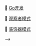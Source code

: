 <!-- ![ViewCount](http://bit.ly/longshilin-github-visits) -->

<!-- ## stay hungry, stay foolish -->

<!-- [![Anurag's github stats](https://github-readme-stats.vercel.app/api?username=longshilin&show_icons=true&hide=["contribs","issues"])](https://github.com/longshilin) -->
<!-- 
<table>
    <tr>
        <td colspan="2"><img src="https://github-profile-summary-cards.vercel.app/api/cards/profile-details?username=longshilin&theme=github" style="width: 100%"></td>    
    </tr>
    <tr>
  		 <td><img src='https://github-profile-summary-cards.vercel.app/api/cards/stats?username=longshilin' alt="Anurag's github stats" /></td> 
      	 <td><img src="https://github-profile-summary-cards.vercel.app/api/cards/most-commit-language?username=longshilin&theme=github" /></td>    
    </tr>
</table>

## Latest blog posts :pencil2:

<!-- BLOG-POST-LIST:START -->
 📗 [Go开发](https://longshilin.com/posts/Learn-Go/)  

 📙 [观察者模式](https://longshilin.com/posts/%E8%A7%82%E5%AF%9F%E8%80%85%E6%A8%A1%E5%BC%8F/)  

 📕 [装饰器模式](https://longshilin.com/posts/%E8%A3%85%E9%A5%B0%E5%99%A8%E6%A8%A1%E5%BC%8F/)  
<!-- BLOG-POST-LIST:END --> -->

<!--
### Hi there 👋

**longshilin/longshilin** is a ✨ _special_ ✨ repository because its `README.md` (this file) appears on your GitHub profile.

Here are some ideas to get you started:

- 🔭 I’m currently working on ...
- 🌱 I’m currently learning ...
- 👯 I’m looking to collaborate on ...
- 🤔 I’m looking for help with ...
- 💬 Ask me about ...
- 📫 How to reach me: ...
- 😄 Pronouns: ...
- ⚡ Fun fact: ...
-->

<!--

![Anurag's github stats](https://github-readme-stats.vercel.app/api?username=anuraghazra&show_icons=true&title_color=fff&icon_color=79ff97&text_color=9f9f9f&bg_color=151515)(https://github.com/anuraghazra/github-readme-stats)

Options: &hide=["stars","prs","issues","contribs"]

&hide_border=true hide the border box if you don't like it :D
&line_height=30 control the line-height between text
&hide_rank=true hides the ranking

Ref: https://github.com/anuraghazra/github-readme-stats
-->

